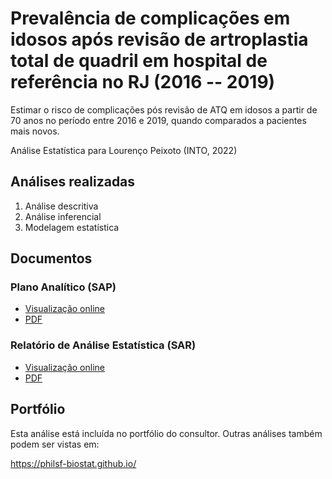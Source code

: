 # Prevalência de complicações em idosos após revisão de artroplastia total de quadril em hospital de referência no RJ (2016 -- 2019)

Estimar o risco de complicações pós revisão de ATQ em idosos a partir de 70 anos no período entre 2016 e 2019, quando comparados a pacientes mais novos.

Análise Estatística para Lourenço Peixoto (INTO, 2022)

## Análises realizadas

1. Análise descritiva
1. Análise inferencial
1. Modelagem estatística

## Documentos

### Plano Analítico (SAP)

<!-- - [Visualização online][sapviz-v02] -->
<!-- - [Download][sappdf-v02] -->

- [Visualização online][sapviz-v01]
- [PDF][sappdf-v01]

### Relatório de Análise Estatística (SAR)

<!-- - [Visualização online][reportviz-v02] -->
<!-- - [Download][pdf-v02] -->

- [Visualização online][reportviz-v01]
- [PDF][pdf-v01]

## Portfólio

Esta análise está incluída no portfólio do consultor.
Outras análises também podem ser vistas em:

<https://philsf-biostat.github.io/>

<!-- --- -->

[sapviz-v01]: report/SAP-2022-006-LP-v01.md
[sapviz-v02]: report/SAP-2022-006-LP-v02.md
[sappdf-v01]: https://docs.google.com/viewer?url=https://github.com/philsf-biostat/SAR-2022-006-LP/raw/main/report/SAP-2022-006-LP-v01.pdf
[sappdf-v02]: https://docs.google.com/viewer?url=https://github.com/philsf-biostat/SAR-2022-006-LP/raw/main/report/SAP-2022-006-LP-v02.pdf

[reportviz-v01]: report/SAR-2022-006-LP-v01.md
[reportviz-v02]: report/SAR-2022-006-LP-v02.md
[pdf-v01]: https://docs.google.com/viewer?url=https://github.com/philsf-biostat/SAR-2022-006-LP/raw/main/report/SAR-2022-006-LP-v01.pdf
[pdf-v02]: https://docs.google.com/viewer?url=https://github.com/philsf-biostat/SAR-2022-006-LP/raw/main/report/SAR-2022-006-LP-v02.pdf
[docx-v01]: https://docs.google.com/viewer?url=https://github.com/philsf-biostat/SAR-2022-006-LP/raw/main/report/SAR-2022-006-LP-v01.docx
[docx-v02]: https://docs.google.com/viewer?url=https://github.com/philsf-biostat/SAR-2022-006-LP/raw/main/report/SAR-2022-006-LP-v02.docx

[releases]: https://github.com/philsf-biostat/SAR-2022-006-LP/releases/
[milestone-v01]: https://github.com/philsf-biostat/SAR-2022-006-LP/milestone/mmm01
[v01-project]: https://github.com/philsf-biostat/SAR-2022-006-LP/projects/ppp01
[milestone-v02]: https://github.com/philsf-biostat/SAR-2022-006-LP/milestone/mmm02
[v02-project]: https://github.com/philsf-biostat/SAR-2022-006-LP/projects/ppp02
